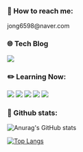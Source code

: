 <h3 align="left">📨 How to reach me:</h3> 
jong6598@naver.com

<h3 align="left">🌐 Tech Blog </h3> 
<a href='https://jong6598.tistory.com/' target='_blank'><img src="https://img.shields.io/badge/Tistory-000000?style=flat-square&logo=Tistory&logoColor=white"/></a>

<div>
<h3 align="left">✏️ Learning Now:</h3> 
<img src="https://img.shields.io/badge/javascript_ES6-F7DF1E?style=for-the-badge&logo=javascript&logoColor=black">
<img src="https://img.shields.io/badge/React.js-61DAFB?style=for-the-badge&logo=react&logoColor=white">
<img src="https://img.shields.io/badge/React_Query-FF4154?style=for-the-badge&logo=react query&logoColor=white">
<img src="https://img.shields.io/badge/styled--components-DB7093?style=for-the-badge&logo=styled-components&logoColor=white">
<img src="https://img.shields.io/badge/TypeScript-007ACC?style=for-the-badge&logo=typescript&logoColor=white">

  
</div>


<h3 align="left">👀 Github stats:</h3> 

![Anurag's GitHub stats](https://github-readme-stats.vercel.app/api?username=jong6598&show_icons=true&theme=radical)

[![Top Langs](https://github-readme-stats.vercel.app/api/top-langs/?username=jong6598&layout=compact)](https://github.com/jong6598/github-readme-stats)
